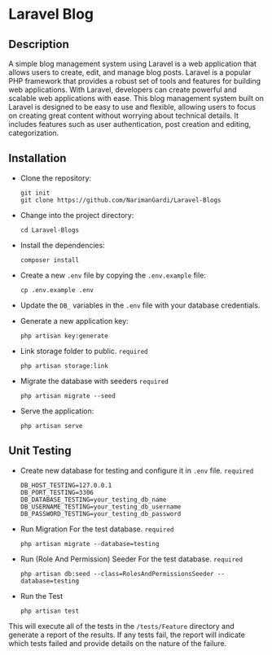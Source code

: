 
# Laravel Blog

  

## Description

  

A simple blog management system using Laravel is a web application that allows users to create, edit, and manage blog posts. Laravel is a popular PHP framework that provides a robust set of tools and features for building web applications. With Laravel, developers can create powerful and scalable web applications with ease. This blog management system built on Laravel is designed to be easy to use and flexible, allowing users to focus on creating great content without worrying about technical details. It includes features such as user authentication, post creation and editing, categorization.

 
  

## Installation

  

* Clone the repository:

	```
	git init
	git clone https://github.com/NarimanGardi/Laravel-Blogs
	```

* Change into the project directory:

	```
	cd Laravel-Blogs
	```

* Install the dependencies:

	```
	composer install
	```

* Create a new `.env` file by copying the `.env.example` file:

	```
	cp .env.example .env
	```

* Update the `DB_` variables in the `.env` file with your database credentials.

* Generate a new application key:

	```
	php artisan key:generate
	```

  

* Link storage folder to public. `required`

	```
	php artisan storage:link
	```

* Migrate the database with seeders `required`

	```
	php artisan migrate --seed
	```

* Serve the application:

	```
	php artisan serve
	```

  



## Unit Testing

  
* Create new database for testing and configure it in `.env` file. `required`
	```
	DB_HOST_TESTING=127.0.0.1
	DB_PORT_TESTING=3306
	DB_DATABASE_TESTING=your_testing_db_name
	DB_USERNAME_TESTING=your_testing_db_username
	DB_PASSWORD_TESTING=your_testing_db_password
	```

* Run Migration For the test database. `required`
	```
	php artisan migrate --database=testing
	```
* Run (Role And Permission) Seeder For the test database. `required`
	```
	php artisan db:seed --class=RolesAndPermissionsSeeder --database=testing
	```

* Run the Test

	```
	php artisan test
	```

  

This will execute all of the tests in the `/tests/Feature` directory and generate a report of the results. If any tests fail, the report will indicate which tests failed and provide details on the nature of the failure.